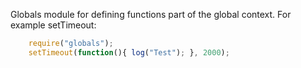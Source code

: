 ﻿Globals module for defining functions part of the global context. For example setTimeout:
```js
    require("globals");
	setTimeout(function(){ log("Test"); }, 2000);
```
